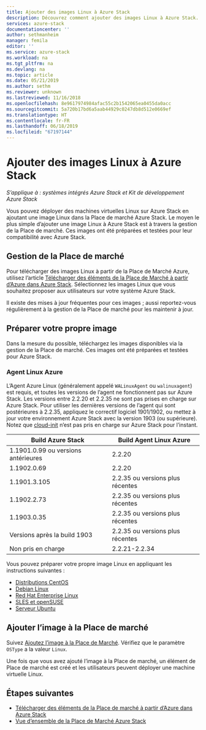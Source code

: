 ```yaml
---
title: Ajouter des images Linux à Azure Stack
description: Découvrez comment ajouter des images Linux à Azure Stack.
services: azure-stack
documentationcenter: ''
author: sethmanheim
manager: femila
editor: ''
ms.service: azure-stack
ms.workload: na
ms.tgt_pltfrm: na
ms.devlang: na
ms.topic: article
ms.date: 05/21/2019
ms.author: sethm
ms.reviewer: unknown
ms.lastreviewed: 11/16/2018
ms.openlocfilehash: 8e9617974984afac55c2b1542065ea0455da0acc
ms.sourcegitcommit: 5a720b17bd6a5aab44929c0247db8d512e0669ef
ms.translationtype: HT
ms.contentlocale: fr-FR
ms.lasthandoff: 06/18/2019
ms.locfileid: "67197144"
---
```

# <a name="add-linux-images-to-azure-stack"></a>Ajouter des images Linux à Azure Stack

*S’applique à : systèmes intégrés Azure Stack et Kit de développement Azure Stack*

Vous pouvez déployer des machines virtuelles Linux sur Azure Stack en ajoutant une image Linux dans la Place de marché Azure Stack. Le moyen le plus simple d’ajouter une image Linux à Azure Stack est à travers la gestion de la Place de marché. Ces images ont été préparées et testées pour leur compatibilité avec Azure Stack.

## <a name="marketplace-management"></a>Gestion de la Place de marché

Pour télécharger des images Linux à partir de la Place de Marché Azure, utilisez l’article [Télécharger des éléments de la Place de Marché à partir d’Azure dans Azure Stack](azure-stack-download-azure-marketplace-item.md). Sélectionnez les images Linux que vous souhaitez proposer aux utilisateurs sur votre système Azure Stack.

Il existe des mises à jour fréquentes pour ces images ; aussi reportez-vous régulièrement à la gestion de la Place de marché pour les maintenir à jour.

## <a name="prepare-your-own-image"></a>Préparer votre propre image

Dans la mesure du possible, téléchargez les images disponibles via la gestion de la Place de marché. Ces images ont été préparées et testées pour Azure Stack.

### <a name="azure-linux-agent"></a>Agent Linux Azure

L’Agent Azure Linux (généralement appelé `WALinuxAgent` ou `walinuxagent`) est requis, et toutes les versions de l’agent ne fonctionnent pas sur Azure Stack. Les versions entre 2.2.20 et 2.2.35 ne sont pas prises en charge sur Azure Stack. Pour utiliser les dernières versions de l’agent qui sont postérieures à 2.2.35, appliquez le correctif logiciel 1901/1902, ou mettez à jour votre environnement Azure Stack avec la version 1903 (ou supérieure). Notez que [cloud-init](https://cloud-init.io/) n’est pas pris en charge sur Azure Stack pour l’instant.

| Build Azure Stack | Build Agent Linux Azure |
| ------------- | ------------- |
| 1.1901.0.99 ou versions antérieures | 2.2.20 |
| 1.1902.0.69  | 2.2.20  |
|  1.1901.3.105   | 2.2.35 ou versions plus récentes |
| 1.1902.2.73  | 2.2.35 ou versions plus récentes |
| 1.1903.0.35  | 2.2.35 ou versions plus récentes |
| Versions après la build 1903 | 2.2.35 ou versions plus récentes |
| Non pris en charge | 2.2.21-2.2.34 |

Vous pouvez préparer votre propre image Linux en appliquant les instructions suivantes :

* [Distributions CentOS](/azure/virtual-machines/linux/create-upload-centos?toc=%2fazure%2fvirtual-machines%2flinux%2ftoc.json)
* [Debian Linux](/azure/virtual-machines/linux/debian-create-upload-vhd?toc=%2fazure%2fvirtual-machines%2flinux%2ftoc.json)
* [Red Hat Enterprise Linux](azure-stack-redhat-create-upload-vhd.md)
* [SLES et openSUSE](/azure/virtual-machines/linux/suse-create-upload-vhd?toc=%2fazure%2fvirtual-machines%2flinux%2ftoc.json)
* [Serveur Ubuntu](/azure/virtual-machines/linux/create-upload-ubuntu?toc=%2fazure%2fvirtual-machines%2flinux%2ftoc.json)

## <a name="add-your-image-to-the-marketplace"></a>Ajouter l’image à la Place de marché

Suivez [Ajoutez l’image à la Place de Marché](azure-stack-add-vm-image.md). Vérifiez que le paramètre `OSType` a la valeur `Linux`.

Une fois que vous avez ajouté l’image à la Place de marché, un élément de Place de marché est créé et les utilisateurs peuvent déployer une machine virtuelle Linux.

## <a name="next-steps"></a>Étapes suivantes

* [Télécharger des éléments de la Place de marché à partir d’Azure dans Azure Stack](azure-stack-download-azure-marketplace-item.md)
* [Vue d’ensemble de la Place de Marché Azure Stack](azure-stack-marketplace.md)
